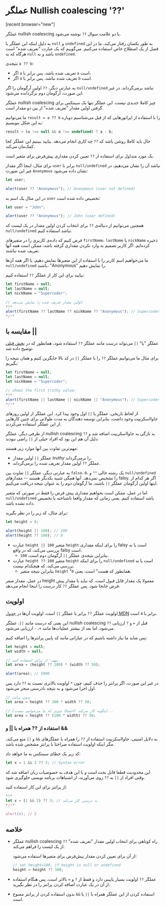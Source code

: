 # عملگر Nullish coalescing '??'

[recent browser="new"]

عملگر nullish coalescing با دو علامت سوال `??` نوشته می‌شود.

به دلیل اینکه این عملگر با `null` و `undefined` به طور یکسان رفتار می‌کند، ما در این فصل از یک اصطلاح خاص استفاده می‌کنیم. می‌گوییم که یک عبارت "تعریف شده" است هرگاه که نه `null` باشد و نه `undefined`.

نتیجه‌ی `a ?? b`:
- اگر `a` تعریف شده باشد، پس برابر با `a` است،
- اگر `a` تعریف شده نباشد، پس برابر با `b` است.

به عبارتی دیگر، `??` اولین آرگومان را اگر `null/undefined` نباشد برمی‌گرداند. در غیر این صورت، آرگومان دوم برگردانده می‌شود.

عملگر nullish coalescing چیز کاملا جدیدی نیست. این عملگر تنها یک سینتکس برای گرفتن اولین مقدار "تعریف شده" از بین دو مقدار است.

ما می‌توانیم `result = a ?? b` را با استفاده از اپراتورهایی که از قبل می‌شناسیم دوباره به این شکل بنویسیم:

```js
result = (a !== null && a !== undefined) ? a : b;
```

حال باید کاملا روشن باشد که `??` چه کاری انجام می‌دهد. بیایید ببینیم این عملگر کجا کمک‌مان می‌کند.

یک مورد متداول برای استفاده از `??` تعیین کردن مقداری پیش‌فرض برای متغیر است.

برای مثال، اینجا اگر مقدار `user` برابر با `null/undefined` نباشد آن را نشان می‌دهیم، در غیر این صورت `Anonymous` نشان داده می‌شود:

```js run
let user;

alert(user ?? "Anonymous"); // Anonymous (user not defined)
```

در این مثال یک اسم به `user` تخصیص داده شده است:

```js run
let user = "John";

alert(user ?? "Anonymous"); // John (user defined)
```

همچنین می‌توانیم از دنباله‌ی `??` برای انتخاب کردن اولین مقدار در یک لیست که `null/undefined` نباشد استفاده کنیم.

فرض کنیم که داده‌ی کاربری را در متغیرهای `firstName`، `lastName` یا `nickName` ذخیره کرده‌ایم. اگر کاربر تصمیم به وارد نکردن مقداری گرفته باشد، ممکن است همه آنها تعریف شده نباشند.

ما می‌خواهیم اسم کاربر را با استفاده از این متغیرها نمایش دهیم، یا اگر همه آن‌ها `null/undefined` باشند، "Anonymous" را نمایش  دهیم.

بیایید برای این کار از عملگر `??` استفاده کنیم:

```js run
let firstName = null;
let lastName = null;
let nickName = "Supercoder";

// اولین مقدار تعریف شده را نمایش می‌دهد:
*!*
alert(firstName ?? lastName ?? nickName ?? "Anonymous"); // Supercoder
*/!*
```

## مقایسه با ||

عملگرِ "یا" `||` می‌تواند درست مانند عملگر `??` استفاده شود، همانطور که در [بخش قبلی](info:logical-operators#or-finds-the-first-truthy-value) توضیح داده شد.

برای مثال ما می‌توانیم عملگر `??` را با عملگر `||` در کد بالا جایگزین کنیم و همان نتیجه را بگیریم:

```js run
let firstName = null;
let lastName = null;
let nickName = "Supercoder";

// shows the first truthy value:
*!*
alert(firstName || lastName || nickName || "Anonymous"); // Supercoder
*/!*
```

از لحاظ تاریخی، عملگرِ یا `||` اول وجود پیدا کرد. این عملگر از اولین روزهای جاوااسکریپت وجود داشت، بنابراین توسعه دهندگان به مدت طولانی برای چنین کارهایی از این عملگر استفاده می‌کردند.

از طرفی دیگر، عملگر nullish coalescing `??` به تازگی به جاوااسکریپت اضافه شد و دلیل آن هم این بود که افراد خیلی از `||` راضی نبودند.

مهم‌ترین تفاوت بین آنها موارد زیر هستند:
- عملگر `||` اولین مقدار *truthy* را برمی‌گرداند.
- عملگر `??` اولین مقدار *تعریف شده* را برمی‌گرداند.

به عبارتی دیگر، عملگر `||` تفاوت بین `false`، `0`، یک رشته خالی `""` و `null/undefined` را تشخیص نمی‌دهد. آنها همگی شبیه یکدیگر هستند -- مقدارهای falsy. اگر هر کدام از اینها اولین آرگومان عملگر `||` باشند، ما آرگومان دوم را به عنوان نتیجه دریافت می‌کنیم.

اما در عمل، ممکن است بخواهیم مقداری پیش فرض را فقط در صورتی که متغیر `null/undefined` باشد استفاده کنیم. یعنی زمانی که مقدار واقعا ناشناخته یا تخصیص داده نشده باشد.

برای مثال، کد زیر را در نظر بگیرید:

```js run
let height = 0;

alert(height || 100); // 100
alert(height ?? 100); // 0
```

- عبارت `height || 100` متغیر `height` را برای اینکه مقداری falsy است یا نه بررسی می‌کند، که در واقع falsy است.
    - بنابراین نتیجه‌ی عملگر `||` آرگومان دوم است، `100`.
- عبارت `height ?? 100` متغیر `height` را برای اینکه `null/undefined` است یا نه بررسی می‌کند، که هیچکدام نیست.
    - بنابراین نتیجه متغیر `height` "همانطور که هست" است، یعنی `0`.

در عمل، مقدار صفر height معمولا یک مقدار قابل قبول است، که نباید با مقدار پیش فرض جابجا شود. پس عملگر `??` کار درست را اینجا انجام می‌دهد.

## اولویت

اولویت عملگر `??` برابر با عملگر `||` است. اولویت آن‌ها در [جدول MDN](https://developer.mozilla.org/en-US/docs/Web/JavaScript/Reference/Operators/Operator_Precedence#Table) برابر با `4` است.

این یعنی که درست مانند `||`، عملگر nullish coalescing `??` قبل از `=` و `?` ارزیابی می‌شود، اما بعد از بیشتر عملیات‌ها مانند `+`، `-` ارزیابی می‌شود.

پس شاید ما نیاز داشته باشیم که در عباراتی مانند کد پایین پرانتزها را اضافه کنیم:

```js run
let height = null;
let width = null;

// مهم: از پرانتز استفاده کنید
let area = (height ?? 100) * (width ?? 50);

alert(area); // 5000
```

در غیر این صورت، اگر پرانتز را حذف کنیم، چون `*` اولویت بالاتری نسبت به `??` دارد پس اول اجرا می‌شود و به نتیجه نادرستی منجر می‌شود.

```js
// بدون پرانتز
let area = height ?? 100 * width ?? 50;

// اینگونه کار می‌کند (احتمالا چیزی که ما می‌خوانیم نیست)...
let area = height ?? (100 * width) ?? 50;
```

### استفاده از ?? همراه با || و &&

به دلایل امنیتی، جاوااسکریپت استفاده از `??` را همراه با عملگرهای `&&` و `||` منع می‌کند، مگر اینکه اولویت استفاده صراحتا با پرانتز مشخص شده باشد.

کد زیر یک خطای سینتکس به ما خواهد داد:

```js run
let x = 1 && 2 ?? 3; // Syntax error
```

این محدودیت قطعا قابل بحث است و با این هدف به خصوصیات زبان اضافه شد که وقتی افراد از `||` به `??` روی می‌آورند، از اشتباهات برنامه نویسی جلوگیری شود.

از پرانتز برای این کار استفاده کنید:

```js run
*!*
let x = (1 && 2) ?? 3; // به درستی کار می‌کند
*/!*

alert(x); // 2
```

## خلاصه

- عملگر nullish coalescing `??` راه کوتاهی برای انتخاب اولین مقدار "تعریف شده" از یک لیست را فراهم می‌کند.

  از آن برای تعیین کردن مقدار پیش‌فرض برای متغیرها استفاده می‌شود:

  ```js
  // set height=100, if height is null or undefined
  height = height ?? 100;
  ```

- عملگر `??` اولویت بسیار پایینی دارد و فقط از `?` و `=` بالاتر است، پس هنگام استفاده از آن در یک عبارت اضافه کردن پرانتز را در نظر بگیرید.
- استفاده کردن از این عملگر همراه با `||` یا `&&` بدون استفاده کردن از پرانتز ممنوع است.